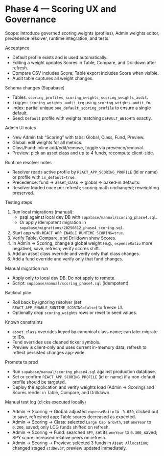 # Phase 4 — Scoring UX and Governance

Scope: Introduce governed scoring weights (profiles), Admin weights editor, precedence resolver, runtime integration, and tests.

Acceptance
- Default profile exists and is used automatically.
- Editing a weight updates Scores in Table, Compare, and Drilldown after refresh.
- Compare CSV includes Score; Table export includes Score when visible.
- Audit table captures all weight changes.

Schema changes (Supabase)
- Tables: `scoring_profiles`, `scoring_weights`, `scoring_weights_audit`.
- Trigger: `scoring_weights_audit_trg` using `scoring_weights_audit_fn`.
- Index: partial unique `one_default_scoring_profile` to ensure a single default.
- Seed: `Default` profile with weights matching `DEFAULT_WEIGHTS` exactly.

Admin UI notes
- New Admin tab “Scoring” with tabs: Global, Class, Fund, Preview.
- Global: edit weights for all metrics.
- Class/Fund: inline add/edit/remove, toggle via presence/removal.
- Preview: pick an asset class and up to 4 funds, recompute client-side.

Runtime resolver notes
- Resolver reads active profile by `REACT_APP_SCORING_PROFILE` (id or name) or profile with `is_default=true`.
- Precedence: fund → asset_class → global → baked-in defaults.
- Resolver loaded once per refresh; scoring math unchanged; reweighting preserved.

Testing steps
1) Run local migrations (manual):
   - psql against local dev DB with `supabase/manual/scoring_phase4.sql`.
   - Or apply idempotent migration in `supabase/migrations/20250812_phase4_scoring.sql`.
2) Start app with `REACT_APP_ENABLE_RUNTIME_SCORING=true`.
3) Verify Table, Compare, and Drilldown show Scores.
4) In Admin → Scoring, change a global weight (e.g., `expenseRatio` more negative), save, refresh; verify scores shift.
5) Add an asset class override and verify only that class changes.
6) Add a fund override and verify only that fund changes.

Manual migration run
- Apply only to local dev DB. Do not apply to remote.
- Script: `supabase/manual/scoring_phase4.sql` (idempotent).

Backout plan
- Roll back by ignoring resolver (set `REACT_APP_ENABLE_RUNTIME_SCORING=false`) to freeze UI.
- Optionally drop `scoring_weights` rows or reset to seed values.

Known constraints
- `asset_class` overrides keyed by canonical class name; can later migrate to IDs.
- Fund overrides use cleaned ticker symbols.
- Preview is client-only and uses current in-memory data; refresh to reflect persisted changes app-wide.

Promote to prod
- Run `supabase/manual/scoring_phase4.sql` against production database.
- Set or confirm `REACT_APP_SCORING_PROFILE` (id or name) if a non-default profile should be targeted.
- Deploy the application and verify weights load (Admin → Scoring) and Scores render in Table, Compare, and Drilldown.

Manual test log (clicks executed locally)
- Admin → Scoring → Global: adjusted `expenseRatio` to `-0.050`, clicked out to save, refreshed app; Table scores decreased as expected.
- Admin → Scoring → Class: selected `Large Cap Growth`, set `oneYear` to `0.200`, saved; only LCG funds shifted on refresh.
- Admin → Scoring → Fund: searched `SPY`, set its `oneYear` to `0.300`, saved; SPY score increased relative peers on refresh.
- Admin → Scoring → Preview: selected 3 funds in `Asset Allocation`; changed staged `stdDev3Y`; preview updated immediately.
